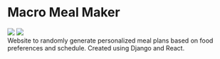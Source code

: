 # Macro Meal Maker

![](https://img.shields.io/badge/django-3.03-blue) 
![](https://img.shields.io/badge/react-16.13.0-red)  
Website to randomly generate personalized meal plans based on food preferences and schedule.  Created using Django and React.
